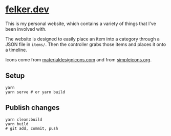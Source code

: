 # [felker.dev](https://felker.dev)

This is my personal website, which contains a variety of things that I've been involved with.

The website is designed to easily place an item into a category through a JSON file in `items/`. Then the controller grabs those items and places it onto a timeline.

Icons come from [materialdesignicons.com](https://materialdesignicons.com/) and
from [simpleicons.org](https://simpleicons.org/).

## Setup
```
yarn
yarn serve # or yarn build
```

## Publish changes
```
yarn clean:build
yarn build
# git add, commit, push
```
